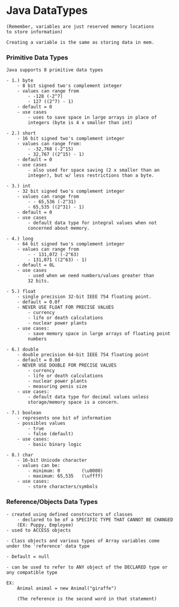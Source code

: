 # Java DataTypes

    (Remember, variables are just reserved memory locations
    to store information)
    
    Creating a variable is the same as storing data in mem.
    
### Primitive Data Types

    Java supports 8 primitive data types
    
    - 1.) byte
        - 8 bit signed two's complement integer
        - values can range from 
            - -128 (-2^7)
            - 127 ((2^7) - 1)
        - default = 0
        - use cases
            - uses to save space in large arrays in place of
            integers (byte is 4 x smaller than int) 
            
    - 2.) short
        - 16 bit signed two's complement integer
        - values can range from:
            - -32,768 (-2^15)
            - 32,767 ((2^15) - 1)
        - default = 0
        - use cases
            - also used for space saving (2 x smaller than an
            integer), but w/ less restrictions than a byte.
            
    - 3.) int
        - 32 bit signed two's complement integer
        - values can range from
            - - 65,536 (-2^31)
            - 65,535 ((2^31) - 1)
        - default = 0
        - use cases
            - default data type for integral values when not
            concerned about memory.
            
    - 4.) long
        - 64 bit signed two's complement integer
        - values can range from
            - - 131,072 (-2^63)
            - 131,071 ((2^63) - 1)
        - default = 0L
        - use cases
            - used when we need numbers/values greater than
            32 bits. 
     
    - 5.) float
        - single precision 32-bit IEEE 754 floating point.
        - default = 0.0f
        - NEVER USE FLOAT FOR PRECISE VALUES
            - currency
            - life or death calculations
            - nuclear power plants
        - use cases:
            - save memory space in large arrays of floating point
            numbers
   
    - 6.) double
        - double precision 64-bit IEEE 754 floating point
        - default = 0.0d
        - NEVER USE DOUBLE FOR PRECISE VALUES
            - currency
            - life or death calculations
            - nuclear power plants
            - measuring penis size
        - use cases:  
            - default data type for decimal values unless
            storage/memory space is a concern.
            
    - 7.) boolean
        - represents one bit of information
        - possibles values
            - true
            - false (default) 
        - use cases:
            - basic binary logic
            
    - 8.) char
        - 16-bit Unicode character
        - values can be:
            - minimum: 0        (\u0000)
            - maximum: 65,535   (\uffff)
        - use cases:
            - store characters/symbols 
            

### Reference/Objects Data Types

    - created using defined constructors of classes
        - declared to be of a SPECIFIC TYPE THAT CANNOT BE CHANGED
        (EX: Puppy, Employee)
    - used to ACCESS objects
    
    - Class objects and various types of Array variables come 
    under the 'reference' data type
    
    - Default = null
    
    - can be used to refer to ANY object of the DECLARED type or
    any compatible type
    
    EX: 
        Animal animal = new Animal("giraffe") 
        
        (The reference is the second word in that statement) 
        
        
    
        
